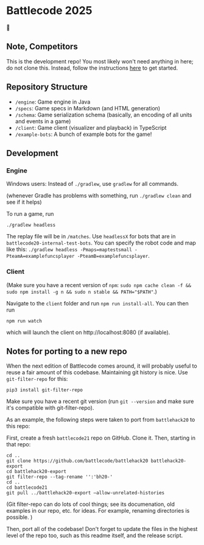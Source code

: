 # Battlecode 2025

🚩

## Note, Competitors
This is the development repo! You most likely won't need anything in here; do not clone this.
Instead, follow the instructions [here](https://play.battlecode.org/bc25java/quick_start) to get started.

## Repository Structure

- `/engine`: Game engine in Java
- `/specs`: Game specs in Markdown (and HTML generation)
- `/schema`: Game serialization schema (basically, an encoding of all units and events in a game)
- `/client`: Game client (visualizer and playback) in TypeScript
- `/example-bots`: A bunch of example bots for the game!

## Development

### Engine

Windows users: Instead of `./gradlew`, use `gradlew` for all commands.

(whenever Gradle has problems with something, run `./gradlew clean` and see if it helps)

To run a game, run

```
./gradlew headless
```

The replay file will be in `/matches`. Use `headlessX` for bots that are in `battlecode20-internal-test-bots`. You can specify the robot code and map like this: `./gradlew headless -Pmaps=maptestsmall -PteamA=examplefuncsplayer -PteamB=examplefuncsplayer`.

### Client

(Make sure you have a recent version of `npm`: `sudo npm cache clean -f && sudo npm install -g n && sudo n stable && PATH="$PATH"`.)

Navigate to the `client` folder and run `npm run install-all`. You can then run

```
npm run watch
```

which will launch the client on http://localhost:8080 (if available).

## Notes for porting to a new repo

When the next edition of Battlecode comes around, it will probably useful to reuse a fair amount of this codebase. Maintaining git history is nice. Use `git-filter-repo` for this:

```
pip3 install git-filter-repo
```

Make sure you have a recent git version (run `git --version` and make sure it's compatible with git-filter-repo).

As an example, the following steps were taken to port from `battlehack20` to this repo:

First, create a fresh `battlecode21` repo on GitHub. Clone it. Then, starting in that repo:

```
cd ..
git clone https://github.com/battlecode/battlehack20 battlehack20-export
cd battlehack20-export
git filter-repo --tag-rename '':'bh20-'
cd ..
cd battlecode21
git pull ../battlehack20-export —allow-unrelated-histories
```

(Git filter-repo can do lots of cool things; see its documenation, old examples in our repo, etc. for ideas. For example, renaming directories is possible. )

Then, port all of the codebase! Don't forget to update the files in the highest level of the repo too, such as this readme itself, and the release script.
